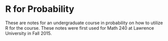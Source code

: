 # R for Probability

These are notes for an undergraduate course in probability on how to utilize R for the course. These notes were first used for Math 240 at Lawrence University in Fall 2015. 

# 